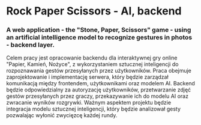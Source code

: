 # Rock Paper Scissors - AI, backend
### A web application - the "Stone, Paper, Scissors" game - using an artificial intelligence model to recognize gestures in photos - backend layer.
Celem pracy jest opracowanie backendu dla interaktywnej gry online "Papier, Kamień, Nożyce", z wykorzystaniem sztucznej inteligencji do rozpoznawania gestów przesyłanych przez użytkowników. Praca obejmuje zaprojektowanie i implementację serwera, który będzie zarządzał komunikacją między frontendem, użytkownikami oraz modelem AI. Backend będzie odpowiedzialny za autoryzację użytkowników, przetwarzanie zdjęć gestów przesyłanych przez graczy, przekazywanie ich do modelu AI oraz zwracanie wyników rozgrywki. Ważnym aspektem projektu będzie integracja modelu sztucznej inteligencji, który będzie analizował gesty pozwalając wyłonić zwycięzcę każdej rundy.
